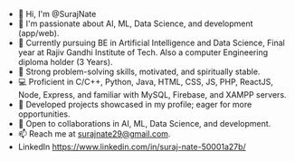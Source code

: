 - 👋 Hi, I'm @SurajNate
- 👀 I'm passionate about AI, ML, Data Science, and development (app/web).
- 🌱 Currently pursuing BE in Artificial Intelligence and Data Science, Final year at Rajiv Gandhi Institute of Tech. Also a computer Engineering diploma holder (3 Years).
- 💪 Strong problem-solving skills, motivated, and spiritually stable.
- 💻 Proficient in C/C++, Python, Java, HTML, CSS, JS, PHP, ReactJS, Node, Express, and familiar with MySQL, Firebase, and XAMPP servers.
- 🚀 Developed projects showcased in my profile; eager for more opportunities.
- 🤝 Open to collaborations in AI, ML, Data Science, and development.
- 📫 Reach me at surajnate29@gmail.com.
- LinkedIn https://www.linkedin.com/in/suraj-nate-50001a27b/

<!---
SurajNate/SurajNate is a ✨ special ✨ repository because its `README.md` (this file) appears on your GitHub profile.
You can click the Preview link to take a look at your changes.
--->
